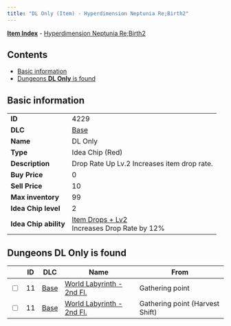 ```yaml
---
title: "DL Only (Item) - Hyperdimension Neptunia Re;Birth2"
---
```


[**Item Index**](/neptunia/rb2/item/index.html) - [Hyperdimension Neptunia Re;Birth2](/neptunia/rb2)

## Contents

- [Basic information](#basic-information)
- [Dungeons **DL Only** is found](#dungeons-dl-only-is-found)

## Basic information

|   |   |
| -- | -- |
| **ID** | 4229 |
| **DLC** | [Base](/neptunia/rb2/dlc/0-base.html) |
| **Name** | DL Only |
| **Type** | Idea Chip (Red) |
| **Description** | Drop Rate Up Lv.2 Increases item drop rate. |
| **Buy Price** | 0 |
| **Sell Price** | 10 |
| **Max inventory** | 99 |
| **Idea Chip level** | 2 |
| **Idea Chip ability** | [Item Drops + Lv2](/neptunia/rb2/ability/0-9628-item-drops-lv2.html)<br />Increases Drop Rate by 12% |

## Dungeons **DL Only** is found

|    | ID | DLC | Name | From |
| -- | -- | --- | ---- | ---- |
| <input type="checkbox" id="rb2-dungeon-0-11" class="trackbox" /> | 11 | [Base](/neptunia/rb2/dlc/0-base.html) | [World Labyrinth - 2nd Fl.](/neptunia/rb2/dungeon/0-11-world-labyrinth-2nd-fl.html) | Gathering point |
| <input type="checkbox" id="rb2-dungeon-0-11" class="trackbox" /> | 11 | [Base](/neptunia/rb2/dlc/0-base.html) | [World Labyrinth - 2nd Fl.](/neptunia/rb2/dungeon/0-11-world-labyrinth-2nd-fl.html) | Gathering point (Harvest Shift) |